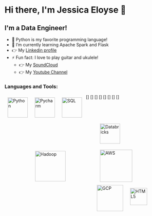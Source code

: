 # Hi there, I'm Jessica Eloyse 👋 

## I'm a Data Engineer!

- 🥰 Python is my favorite programming language!
- 🌱 I’m currently learning Apache Spark and Flask 
- 👉 My [Linkedin profile](https://www.linkedin.com/in/jessica-eloyse/)
- ⚡ Fun fact: I love to play guitar and ukulele! 
  - 👉 My [SoundCloud](https://soundcloud.com/jessica-eloyse)
  - 👉 My [Youtube Channel](https://www.youtube.com/JessicaEloyseAS)

### Languages and Tools:

[<img align="left" alt="Python" width="66px" src="https://upload.wikimedia.org/wikipedia/commons/thumb/c/c3/Python-logo-notext.svg/1200px-Python-logo-notext.svg.png" style="padding:10px;" />]
[<img align="left" alt="Pycharm" width="66px" src="https://upload.wikimedia.org/wikipedia/commons/thumb/1/1d/PyCharm_Icon.svg/1024px-PyCharm_Icon.svg.png" style="padding:10px;" />]
[<img align="left" alt="SQL" width="66px" src="https://icons-for-free.com/iconfiles/png/512/file+sql+icon-1320183612970878250.png" style="padding:10px;" />]
[<img align="left" alt="Hadoop" width="100px" src="https://freepikpsd.com/file/2019/10/hadoop-png-6-1-Transparent-Images.png" style="padding:100px;" />]
[<img align="left" alt="Databricks" width="66px" src="https://images.squarespace-cdn.com/content/5bce4071ab1a620db382773e/1556566500508-TE4CHV8D8121MMWOAIY3/databricks.png?content-type=image%2Fpng" style="padding:10px;" />]
[<img align="left" alt="AWS" width="106px" src="https://logos-world.net/wp-content/uploads/2021/08/Amazon-Web-Services-AWS-Logo.png" style="padding:10px;" />]
[<img align="left" alt="GCP" width="86px" src="https://logodownload.org/wp-content/uploads/2021/06/google-cloud-logo-1.png" style="padding-right:10px;" />]
[<img align="left" alt="HTML5" width="56px" src="https://cdn.jsdelivr.net/gh/devicons/devicon/icons/html5/html5-original.svg" style="padding:10px;" />]
